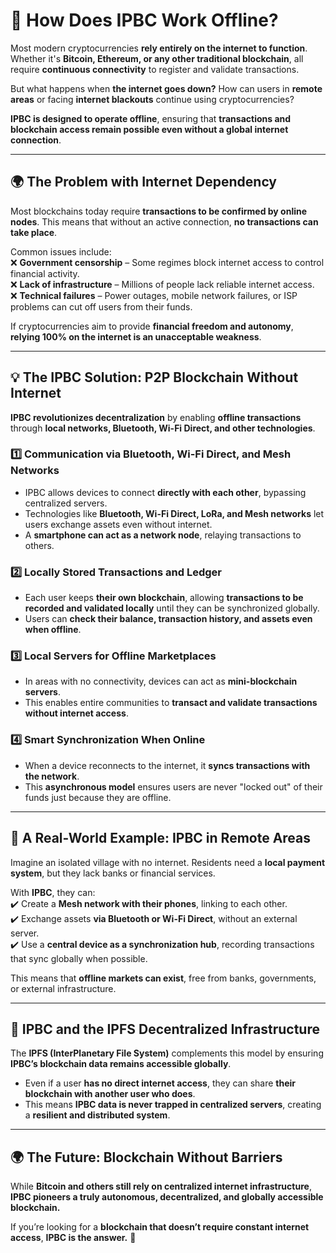 # **📌 How Does IPBC Work Offline?**  

Most modern cryptocurrencies **rely entirely on the internet to function**. Whether it's **Bitcoin, Ethereum, or any other traditional blockchain**, all require **continuous connectivity** to register and validate transactions.  

But what happens when **the internet goes down?** How can users in **remote areas** or facing **internet blackouts** continue using cryptocurrencies?  

**IPBC is designed to operate offline**, ensuring that **transactions and blockchain access remain possible even without a global internet connection**.  

---

## **🌍 The Problem with Internet Dependency**  

Most blockchains today require **transactions to be confirmed by online nodes**. This means that without an active connection, **no transactions can take place**.  

Common issues include:  
❌ **Government censorship** – Some regimes block internet access to control financial activity.  
❌ **Lack of infrastructure** – Millions of people lack reliable internet access.  
❌ **Technical failures** – Power outages, mobile network failures, or ISP problems can cut off users from their funds.  

If cryptocurrencies aim to provide **financial freedom and autonomy**, **relying 100% on the internet is an unacceptable weakness**.  

---

## **💡 The IPBC Solution: P2P Blockchain Without Internet**  

**IPBC revolutionizes decentralization** by enabling **offline transactions** through **local networks, Bluetooth, Wi-Fi Direct, and other technologies**.  

### **1️⃣ Communication via Bluetooth, Wi-Fi Direct, and Mesh Networks**  
- IPBC allows devices to connect **directly with each other**, bypassing centralized servers.  
- Technologies like **Bluetooth, Wi-Fi Direct, LoRa, and Mesh networks** let users exchange assets even without internet.  
- A **smartphone can act as a network node**, relaying transactions to others.  

### **2️⃣ Locally Stored Transactions and Ledger**  
- Each user keeps **their own blockchain**, allowing **transactions to be recorded and validated locally** until they can be synchronized globally.  
- Users can **check their balance, transaction history, and assets even when offline**.  

### **3️⃣ Local Servers for Offline Marketplaces**  
- In areas with no connectivity, devices can act as **mini-blockchain servers**.  
- This enables entire communities to **transact and validate transactions without internet access**.  

### **4️⃣ Smart Synchronization When Online**  
- When a device reconnects to the internet, it **syncs transactions with the network**.  
- This **asynchronous model** ensures users are never "locked out" of their funds just because they are offline.  

---

## **📡 A Real-World Example: IPBC in Remote Areas**  

Imagine an isolated village with no internet. Residents need a **local payment system**, but they lack banks or financial services.  

With **IPBC**, they can:  
✔️ Create a **Mesh network with their phones**, linking to each other.  
✔️ Exchange assets **via Bluetooth or Wi-Fi Direct**, without an external server.  
✔️ Use a **central device as a synchronization hub**, recording transactions that sync globally when possible.  

This means that **offline markets can exist**, free from banks, governments, or external infrastructure.  

---

## **🔗 IPBC and the IPFS Decentralized Infrastructure**  

The **IPFS (InterPlanetary File System)** complements this model by ensuring **IPBC’s blockchain data remains accessible globally**.  

- Even if a user **has no direct internet access**, they can share **their blockchain with another user who does**.  
- This means **IPBC data is never trapped in centralized servers**, creating a **resilient and distributed system**.  

---

## **🌍 The Future: Blockchain Without Barriers**  

While **Bitcoin and others still rely on centralized internet infrastructure**, **IPBC pioneers a truly autonomous, decentralized, and globally accessible blockchain.**  

If you’re looking for a **blockchain that doesn’t require constant internet access**, **IPBC is the answer.** 🚀  
